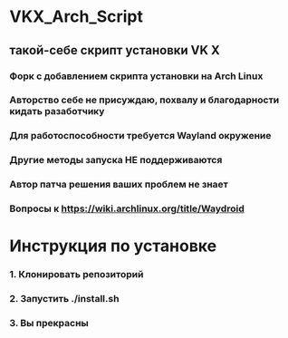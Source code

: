 # VKX_Arch_Script

## такой-себе скрипт установки VK X

### Форк с добавлением скрипта установки на Arch Linux
### Авторство себе не присуждаю, похвалу и благодарности кидать разаботчику

### Для работоспособности требуется Wayland окружение
### Другие методы запуска НЕ поддерживаются
### Автор патча решения ваших проблем не знает
### Вопросы к https://wiki.archlinux.org/title/Waydroid

# Инструкция по установке
### 1. Клонировать репозиторий
### 2. Запустить ./install.sh
### 3. Вы прекрасны
